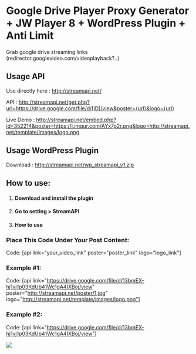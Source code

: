 # Google Drive Player Proxy Generator + JW Player 8 + WordPress Plugin + Anti Limit
Grab google drive streaming links (redirector.googlevideo.com/videoplayback?..)

## Usage API

Use directly here : <a href="http://streamapi.net/" rel="dofollow">http://streamapi.net/

API : http://streamapi.net/get.php?url=https://drive.google.com/file/d/[ID]/view&poster={url}&logo={url}

Live Demo : http://streamapi.net/embed.php?id=352214&poster=https://i.imgur.com/AYx7p2r.png&logo=http://streamapi.net/template/images/logo.png

## Usage WordPress Plugin

Download : http://streamapi.net/wp_streamapi_v1.zip

## How to use:
 
 1. #### Download and install the plugin
 2. #### Go to setting > StreamAPI
 3. #### How to use
 
### Place This Code Under Your Post Content:
 
Code:
[api link="your_video_link" poster="poster_link" logo="logo_link"]

### Example #1:
 
Code:
[api link="https://drive.google.com/file/d/13bmEX-hj1vj1p03KdUb41Wc1gA4IXBoj/view" poster="http://streamapi.net/poster/1.jpg" logo="http://streamapi.net/template/images/logo.png"]

### Example #2:
 
Code:
[api link="https://drive.google.com/file/d/13bmEX-hj1vj1p03KdUb41Wc1gA4IXBoj/view"]

![](https://i.imgur.com/pkAyfgr.png)
